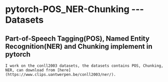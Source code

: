 # pytorch-POS_NER-Chunking --- Datasets
## Part-of-Speech Tagging(POS), Named Entity Recognition(NER) and Chunking implement in pytorch
	I work on the conll2003 datasets, the datasets contains POS, Chunking, NER, can download from [here](https://www.clips.uantwerpen.be/conll2003/ner/).

